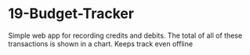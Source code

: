 # 19-Budget-Tracker
Simple web app for recording credits and debits. The total of all of these transactions is shown in a chart. Keeps track even offline
